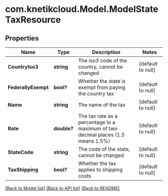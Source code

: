 # com.knetikcloud.Model.ModelStateTaxResource
## Properties

Name | Type | Description | Notes
------------ | ------------- | ------------- | -------------
**CountryIso3** | **string** | The iso3 code of the country, cannot be changed | [default to null]
**FederallyExempt** | **bool?** | Whether the state is exempt from paying the country tax | [default to null]
**Name** | **string** | The name of the tax | [default to null]
**Rate** | **double?** | The tax rate as a percentage to a maximum of two decimal places (1.5 means 1.5%) | [default to null]
**StateCode** | **string** | The code of the state, cannot be changed | [default to null]
**TaxShipping** | **bool?** | Whether the tax applies to shipping costs | [default to null]

[[Back to Model list]](../README.md#documentation-for-models) [[Back to API list]](../README.md#documentation-for-api-endpoints) [[Back to README]](../README.md)

